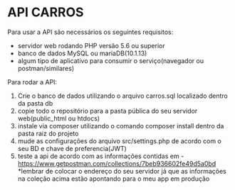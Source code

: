 # API CARROS

Para usar a API são necessários os seguintes requisitos:
  * servidor web rodando PHP versão 5.6 ou superior
  * banco de dados MySQL ou mariaDB(10.1.13)
  * algum tipo de aplicativo para consumir o serviço(navegador ou postman/similares)
 
 
 
Para rodar a API:
  1. Crie o banco de dados utilizando o arquivo carros.sql localizado dentro da pasta db
  2. copie todo o repositório para a pasta pública do seu servidor web(public_html ou htdocs)
  3. instale via composer utilizando o comando composer install dentro da pasta raiz do projeto
  4. mude as configurações do arquivo src/settings.php de acordo com o seu BD e chave de preferencia(JWT)
  5. teste a api de acordo com as informações contidas em - https://www.getpostman.com/collections/7beb936602fe49d5a0bd
   *lembrar de colocar o endereço do seu servidor já que as informações na coleção acima estão apontando para o meu app em produção
